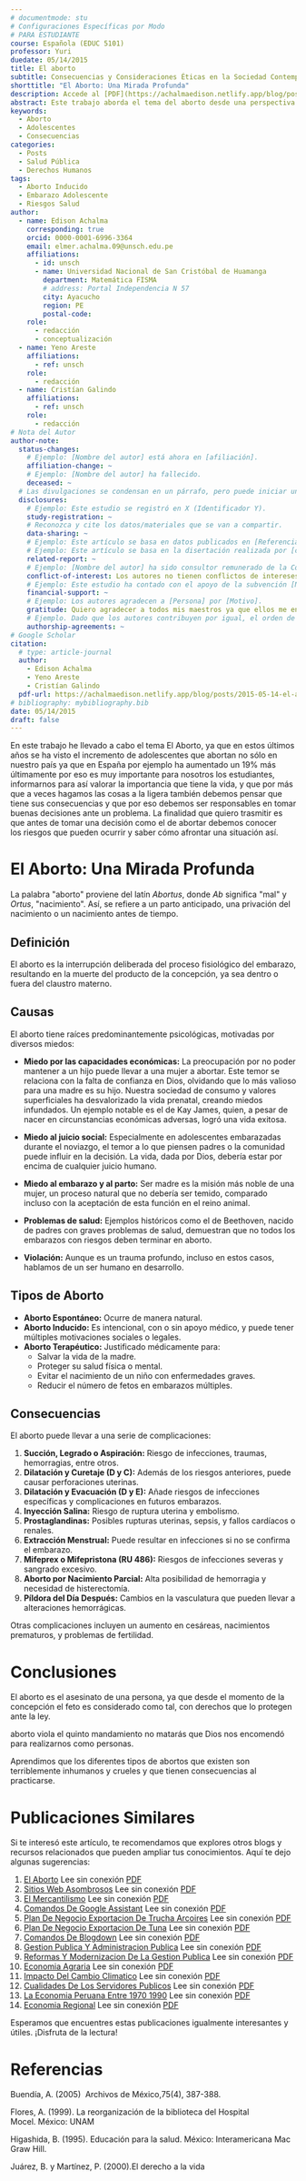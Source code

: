 ```yaml
---
# documentmode: stu
# Configuraciones Específicas por Modo
# PARA ESTUDIANTE
course: Española (EDUC 5101)
professor: Yuri
duedate: 05/14/2015
title: El aborto
subtitle: Consecuencias y Consideraciones Éticas en la Sociedad Contemporánea
shorttitle: "El Aborto: Una Mirada Profunda"
description: Accede al [PDF](https://achalmaedison.netlify.app/blog/posts/2015-05-14-el-aborto/index.pdf) completo aquí.
abstract: Este trabajo aborda el tema del aborto desde una perspectiva crítica y educativa, explorando sus causas, tipos y las graves consecuencias tanto físicas como psicológicas asociadas. Se analizan los miedos y presiones sociales que influyen en la decisión de abortar, así como las implicaciones éticas y legales de este acto. El documento busca informar y reflexionar sobre el valor de la vida y las responsabilidades inherentes a la toma de decisiones en situaciones de embarazo no deseado, ofreciendo una visión integral que combina datos científicos, testimonios y consideraciones morales.
keywords:
  - Aborto
  - Adolescentes
  - Consecuencias
categories:
  - Posts
  - Salud Pública
  - Derechos Humanos
tags:
  - Aborto Inducido
  - Embarazo Adolescente
  - Riesgos Salud
author:
  - name: Edison Achalma
    corresponding: true
    orcid: 0000-0001-6996-3364
    email: elmer.achalma.09@unsch.edu.pe
    affiliations:
      - id: unsch
      - name: Universidad Nacional de San Cristóbal de Huamanga
        department: Matemática FISMA
        # address: Portal Independencia N 57
        city: Ayacucho
        region: PE
        postal-code:
    role:
      - redacción
      - conceptualización
  - name: Yeno Areste
    affiliations:
      - ref: unsch
    role:
      - redacción
  - name: Cristían Galindo
    affiliations:
      - ref: unsch
    role:
      - redacción
# Nota del Autor
author-note:
  status-changes: 
    # Ejemplo: [Nombre del autor] está ahora en [afiliación].
    affiliation-change: ~
    # Ejemplo: [Nombre del autor] ha fallecido.
    deceased: ~
  # Las divulgaciones se condensan en un párrafo, pero puede iniciar un campo con dos saltos de línea para separarlas: \n\nNew 
  disclosures:
    # Ejemplo: Este estudio se registró en X (Identificador Y).
    study-registration: ~
    # Reconozca y cite los datos/materiales que se van a compartir.
    data-sharing: ~
    # Ejemplo: Este artículo se basa en datos publicados en [Referencia].
    # Ejemplo: Este artículo se basa en la disertación realizada por [cita].
    related-report: ~
    # Ejemplo: [Nombre del autor] ha sido consultor remunerado de la Corporación X, que ha financiado este estudio.
    conflict-of-interest: Los autores no tienen conflictos de intereses que revelar.
    # Ejemplo: Este estudio ha contado con el apoyo de la subvención [Número de subvención] de [Fuente de financiación].
    financial-support: ~
    # Ejemplo: Los autores agradecen a [Persona] por [Motivo].
    gratitude: Quiero agradecer a todos mis maestros ya que ellos me enseñan valorar los estudios y a superarme cada día, también agradezco a mis padres porque ellos están en los días más difíciles de mi vida como estudiante. Y agradezco a Dios por darme la salud que tengo, estoy seguro que mis metas planteadas darán fruto en el futuro y por ende me debo esforzar cada día para ser mejor en la universidad y en todo lugar sin olvidar el respeto que engrandece a la persona.
    # Ejemplo. Dado que los autores contribuyen por igual, el orden de autoría se determinó mediante el lanzamiento de una moneda al aire.
    authorship-agreements: ~
# Google Scholar
citation:
  # type: article-journal
  author:
    - Edison Achalma
    - Yeno Areste
    - Cristían Galindo
  pdf-url: https://achalmaedison.netlify.app/blog/posts/2015-05-14-el-aborto/index.pdf
# bibliography: mybibliography.bib
date: 05/14/2015
draft: false
---
```







En este trabajo he llevado a cabo el tema El Aborto, ya que en estos últimos años se ha visto el incremento de adolescentes que abortan no sólo en nuestro país ya que en España por ejemplo ha aumentado un 19% más últimamente por eso es muy importante para nosotros los estudiantes, informarnos para así valorar la importancia que tiene la vida, y que por más que a veces hagamos las cosas a la ligera también debemos pensar que tiene sus consecuencias y que por eso debemos ser responsables en tomar buenas decisiones ante un problema.
La finalidad que quiero trasmitir es que antes de tomar una decisión como el de abortar debemos conocer los riesgos que pueden ocurrir y saber cómo afrontar una situación así.

# El Aborto: Una Mirada Profunda

La palabra "aborto" proviene del latín *Abortus*, donde *Ab* significa "mal" y *Ortus*, "nacimiento". Así, se refiere a un parto anticipado, una privación del nacimiento o un nacimiento antes de tiempo.

## Definición

El aborto es la interrupción deliberada del proceso fisiológico del embarazo, resultando en la muerte del producto de la concepción, ya sea dentro o fuera del claustro materno.

## Causas

El aborto tiene raíces predominantemente psicológicas, motivadas por diversos miedos:

-   **Miedo por las capacidades económicas:** La preocupación por no poder mantener a un hijo puede llevar a una mujer a abortar. Este temor se relaciona con la falta de confianza en Dios, olvidando que lo más valioso para una madre es su hijo. Nuestra sociedad de consumo y valores superficiales ha desvalorizado la vida prenatal, creando miedos infundados. Un ejemplo notable es el de Kay James, quien, a pesar de nacer en circunstancias económicas adversas, logró una vida exitosa.

-   **Miedo al juicio social:** Especialmente en adolescentes embarazadas durante el noviazgo, el temor a lo que piensen padres o la comunidad puede influir en la decisión. La vida, dada por Dios, debería estar por encima de cualquier juicio humano.

-   **Miedo al embarazo y al parto:** Ser madre es la misión más noble de una mujer, un proceso natural que no debería ser temido, comparado incluso con la aceptación de esta función en el reino animal.

-   **Problemas de salud:** Ejemplos históricos como el de Beethoven, nacido de padres con graves problemas de salud, demuestran que no todos los embarazos con riesgos deben terminar en aborto.

-   **Violación:** Aunque es un trauma profundo, incluso en estos casos, hablamos de un ser humano en desarrollo.

## Tipos de Aborto

-   **Aborto Espontáneo:** Ocurre de manera natural.
-   **Aborto Inducido:** Es intencional, con o sin apoyo médico, y puede tener múltiples motivaciones sociales o legales.
-   **Aborto Terapéutico:** Justificado médicamente para:
    -   Salvar la vida de la madre.
    -   Proteger su salud física o mental.
    -   Evitar el nacimiento de un niño con enfermedades graves.
    -   Reducir el número de fetos en embarazos múltiples.

## Consecuencias

El aborto puede llevar a una serie de complicaciones:

1.  **Succión, Legrado o Aspiración:** Riesgo de infecciones, traumas, hemorragias, entre otros.
2.  **Dilatación y Curetaje (D y C):** Además de los riesgos anteriores, puede causar perforaciones uterinas.
3.  **Dilatación y Evacuación (D y E):** Añade riesgos de infecciones específicas y complicaciones en futuros embarazos.
4.  **Inyección Salina:** Riesgo de ruptura uterina y embolismo.
5.  **Prostaglandinas:** Posibles rupturas uterinas, sepsis, y fallos cardíacos o renales.
6.  **Extracción Menstrual:** Puede resultar en infecciones si no se confirma el embarazo.
7.  **Mifeprex o Mifepristona (RU 486):** Riesgos de infecciones severas y sangrado excesivo.
8.  **Aborto por Nacimiento Parcial:** Alta posibilidad de hemorragia y necesidad de histerectomía.
9.  **Píldora del Día Después:** Cambios en la vasculatura que pueden llevar a alteraciones hemorrágicas.

Otras complicaciones incluyen un aumento en cesáreas, nacimientos prematuros, y problemas de fertilidad.

# Conclusiones

El aborto es el asesinato de una persona, ya que desde el momento de la concepción el feto es considerado como tal, con derechos que lo protegen ante la ley.

aborto viola el quinto mandamiento no matarás que Dios nos encomendó para realizarnos como personas.

Aprendimos que los diferentes tipos de abortos que existen son terriblemente inhumanos y crueles y que tienen consecuencias al practicarse.


# Publicaciones Similares

Si te interesó este artículo, te recomendamos que explores otros blogs y recursos relacionados que pueden ampliar tus conocimientos. Aquí te dejo algunas sugerencias:


1. [El Aborto](https://achalmaedison.netlify.app/blog/posts/2015-05-14-el-aborto) Lee sin conexión [PDF](https://achalmaedison.netlify.app/blog/posts/2015-05-14-el-aborto/index.pdf)
2. [Sitios Web Asombrosos](https://achalmaedison.netlify.app/blog/posts/2017-04-23-sitios-web-asombrosos) Lee sin conexión [PDF](https://achalmaedison.netlify.app/blog/posts/2017-04-23-sitios-web-asombrosos/index.pdf)
3. [El Mercantilismo](https://achalmaedison.netlify.app/blog/posts/2017-05-23-el-mercantilismo) Lee sin conexión [PDF](https://achalmaedison.netlify.app/blog/posts/2017-05-23-el-mercantilismo/index.pdf)
4. [Comandos De Google Assistant](https://achalmaedison.netlify.app/blog/posts/2020-05-23-comandos-de-google-assistant) Lee sin conexión [PDF](https://achalmaedison.netlify.app/blog/posts/2020-05-23-comandos-de-google-assistant/index.pdf)
5. [Plan De Negocio Exportacion De Trucha Arcoires](https://achalmaedison.netlify.app/blog/posts/2020-09-15-plan-de-negocio-exportacion-de-trucha-arcoires) Lee sin conexión [PDF](https://achalmaedison.netlify.app/blog/posts/2020-09-15-plan-de-negocio-exportacion-de-trucha-arcoires/index.pdf)
6. [Plan De Negocio Exportacion De Tuna](https://achalmaedison.netlify.app/blog/posts/2021-07-13-plan-de-negocio-exportacion-de-tuna) Lee sin conexión [PDF](https://achalmaedison.netlify.app/blog/posts/2021-07-13-plan-de-negocio-exportacion-de-tuna/index.pdf)
7. [Comandos De Blogdown](https://achalmaedison.netlify.app/blog/posts/2021-07-14-comandos-de-blogdown) Lee sin conexión [PDF](https://achalmaedison.netlify.app/blog/posts/2021-07-14-comandos-de-blogdown/index.pdf)
8. [Gestion Publica Y Administracion Publica](https://achalmaedison.netlify.app/blog/posts/2021-10-01-gestion-publica-y-administracion-publica) Lee sin conexión [PDF](https://achalmaedison.netlify.app/blog/posts/2021-10-01-gestion-publica-y-administracion-publica/index.pdf)
9. [Reformas Y Modernizacion De La Gestion Publica](https://achalmaedison.netlify.app/blog/posts/2021-10-01-reformas-y-modernizacion-de-la-gestion-publica) Lee sin conexión [PDF](https://achalmaedison.netlify.app/blog/posts/2021-10-01-reformas-y-modernizacion-de-la-gestion-publica/index.pdf)
10. [Economia Agraria](https://achalmaedison.netlify.app/blog/posts/2022-04-22-economia-agraria) Lee sin conexión [PDF](https://achalmaedison.netlify.app/blog/posts/2022-04-22-economia-agraria/index.pdf)
11. [Impacto Del Cambio Climatico](https://achalmaedison.netlify.app/blog/posts/2022-06-02-impacto-del-cambio-climatico) Lee sin conexión [PDF](https://achalmaedison.netlify.app/blog/posts/2022-06-02-impacto-del-cambio-climatico/index.pdf)
12. [Cualidades De Los Servidores Publicos](https://achalmaedison.netlify.app/blog/posts/2023-05-11-cualidades-de-los-servidores-publicos) Lee sin conexión [PDF](https://achalmaedison.netlify.app/blog/posts/2023-05-11-cualidades-de-los-servidores-publicos/index.pdf)
13. [La Economia Peruana Entre 1970 1990](https://achalmaedison.netlify.app/blog/posts/2023-05-12-la-economia-peruana-entre-1970-1990) Lee sin conexión [PDF](https://achalmaedison.netlify.app/blog/posts/2023-05-12-la-economia-peruana-entre-1970-1990/index.pdf)
14. [Economia Regional](https://achalmaedison.netlify.app/blog/posts/2023-05-16-economia-regional) Lee sin conexión [PDF](https://achalmaedison.netlify.app/blog/posts/2023-05-16-economia-regional/index.pdf)


Esperamos que encuentres estas publicaciones igualmente interesantes y útiles. ¡Disfruta de la lectura!



# Referencias


Buendía, A. (2005)  Archivos de México,75(4), 387-388.

Flores, A. (1999). La reorganización de la biblioteca del Hospital Mocel. México: UNAM

Higashida, B. (1995). Educación para la salud. México: Interamericana Mac Graw Hill.

Juárez, B. y Martínez, P. (2000).El derecho a la vida